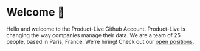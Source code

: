 # Welcome 👋

Hello and welcome to the Product-Live Github Account. Product-Live is changing the way companies manage their data. We are a team of 25 people, based in Paris, France. We're hiring! Check out our [open positions](https://www.product-live.com/company/jobs).